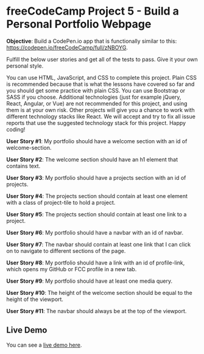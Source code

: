 # freeCodeCamp Project 5 - Build a Personal Portfolio Webpage

**Objective**: Build a CodePen.io app that is functionally similar to this: https://codepen.io/freeCodeCamp/full/zNBOYG.

Fulfill the below user stories and get all of the tests to pass. Give it your own personal style.

You can use HTML, JavaScript, and CSS to complete this project. Plain CSS is recommended because that is what the lessons have covered so far and you should get some practice with plain CSS. You can use Bootstrap or SASS if you choose. Additional technologies (just for example jQuery, React, Angular, or Vue) are not recommended for this project, and using them is at your own risk. Other projects will give you a chance to work with different technology stacks like React. We will accept and try to fix all issue reports that use the suggested technology stack for this project. Happy coding!

**User Story #1**: My portfolio should have a welcome section with an id of welcome-section.

**User Story #2**: The welcome section should have an h1 element that contains text.

**User Story #3**: My portfolio should have a projects section with an id of projects.

**User Story #4**: The projects section should contain at least one element with a class of project-tile to hold a project.

**User Story #5**: The projects section should contain at least one link to a project.

**User Story #6**: My portfolio should have a navbar with an id of navbar.

**User Story #7**: The navbar should contain at least one link that I can click on to navigate to different sections of the page.

**User Story #8**: My portfolio should have a link with an id of profile-link, which opens my GitHub or FCC profile in a new tab.

**User Story #9**: My portfolio should have at least one media query.

**User Story #10**: The height of the welcome section should be equal to the height of the viewport.

**User Story #11**: The navbar should always be at the top of the viewport.

## Live Demo

You can see a [live demo here](https://maxibide.github.io/my-web-development-journey/free-code-camp/responsive-web-design/personal-portfolio-webpage/).
